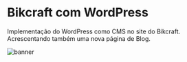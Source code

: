 # Bikcraft com WordPress

Implementação do WordPress como CMS no site do Bikcraft. Acrescentando também uma nova página de Blog.

![banner](https://github.com/hildebrandofilho/bikcraft-wordpress-origamid/blob/main/readme.gif)
